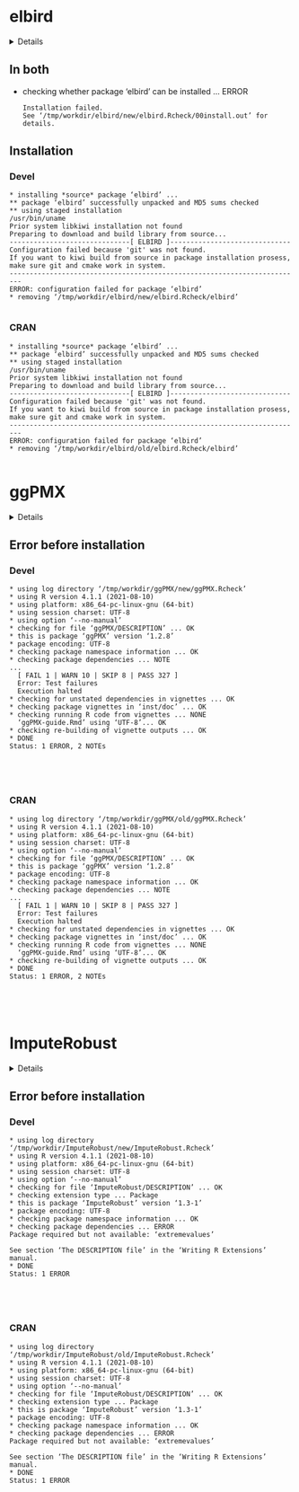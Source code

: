 # elbird

<details>

* Version: 0.2.5
* GitHub: https://github.com/mrchypark/elbird
* Source code: https://github.com/cran/elbird
* Date/Publication: 2022-08-12 15:50:02 UTC
* Number of recursive dependencies: 54

Run `cloud_details(, "elbird")` for more info

</details>

## In both

*   checking whether package ‘elbird’ can be installed ... ERROR
    ```
    Installation failed.
    See ‘/tmp/workdir/elbird/new/elbird.Rcheck/00install.out’ for details.
    ```

## Installation

### Devel

```
* installing *source* package ‘elbird’ ...
** package ‘elbird’ successfully unpacked and MD5 sums checked
** using staged installation
/usr/bin/uname
Prior system libkiwi installation not found
Preparing to download and build library from source...
------------------------------[ ELBIRD ]------------------------------
Configuration failed because 'git' was not found.
If you want to kiwi build from source in package installation prosess,
make sure git and cmake work in system.
-------------------------------------------------------------------------
ERROR: configuration failed for package ‘elbird’
* removing ‘/tmp/workdir/elbird/new/elbird.Rcheck/elbird’


```
### CRAN

```
* installing *source* package ‘elbird’ ...
** package ‘elbird’ successfully unpacked and MD5 sums checked
** using staged installation
/usr/bin/uname
Prior system libkiwi installation not found
Preparing to download and build library from source...
------------------------------[ ELBIRD ]------------------------------
Configuration failed because 'git' was not found.
If you want to kiwi build from source in package installation prosess,
make sure git and cmake work in system.
-------------------------------------------------------------------------
ERROR: configuration failed for package ‘elbird’
* removing ‘/tmp/workdir/elbird/old/elbird.Rcheck/elbird’


```
# ggPMX

<details>

* Version: 1.2.8
* GitHub: https://github.com/ggPMXdevelopment/ggPMX
* Source code: https://github.com/cran/ggPMX
* Date/Publication: 2022-06-17 23:10:02 UTC
* Number of recursive dependencies: 175

Run `cloud_details(, "ggPMX")` for more info

</details>

## Error before installation

### Devel

```
* using log directory ‘/tmp/workdir/ggPMX/new/ggPMX.Rcheck’
* using R version 4.1.1 (2021-08-10)
* using platform: x86_64-pc-linux-gnu (64-bit)
* using session charset: UTF-8
* using option ‘--no-manual’
* checking for file ‘ggPMX/DESCRIPTION’ ... OK
* this is package ‘ggPMX’ version ‘1.2.8’
* package encoding: UTF-8
* checking package namespace information ... OK
* checking package dependencies ... NOTE
...
  [ FAIL 1 | WARN 10 | SKIP 8 | PASS 327 ]
  Error: Test failures
  Execution halted
* checking for unstated dependencies in vignettes ... OK
* checking package vignettes in ‘inst/doc’ ... OK
* checking running R code from vignettes ... NONE
  ‘ggPMX-guide.Rmd’ using ‘UTF-8’... OK
* checking re-building of vignette outputs ... OK
* DONE
Status: 1 ERROR, 2 NOTEs





```
### CRAN

```
* using log directory ‘/tmp/workdir/ggPMX/old/ggPMX.Rcheck’
* using R version 4.1.1 (2021-08-10)
* using platform: x86_64-pc-linux-gnu (64-bit)
* using session charset: UTF-8
* using option ‘--no-manual’
* checking for file ‘ggPMX/DESCRIPTION’ ... OK
* this is package ‘ggPMX’ version ‘1.2.8’
* package encoding: UTF-8
* checking package namespace information ... OK
* checking package dependencies ... NOTE
...
  [ FAIL 1 | WARN 10 | SKIP 8 | PASS 327 ]
  Error: Test failures
  Execution halted
* checking for unstated dependencies in vignettes ... OK
* checking package vignettes in ‘inst/doc’ ... OK
* checking running R code from vignettes ... NONE
  ‘ggPMX-guide.Rmd’ using ‘UTF-8’... OK
* checking re-building of vignette outputs ... OK
* DONE
Status: 1 ERROR, 2 NOTEs





```
# ImputeRobust

<details>

* Version: 1.3-1
* GitHub: NA
* Source code: https://github.com/cran/ImputeRobust
* Date/Publication: 2018-11-30 12:10:03 UTC
* Number of recursive dependencies: 52

Run `cloud_details(, "ImputeRobust")` for more info

</details>

## Error before installation

### Devel

```
* using log directory ‘/tmp/workdir/ImputeRobust/new/ImputeRobust.Rcheck’
* using R version 4.1.1 (2021-08-10)
* using platform: x86_64-pc-linux-gnu (64-bit)
* using session charset: UTF-8
* using option ‘--no-manual’
* checking for file ‘ImputeRobust/DESCRIPTION’ ... OK
* checking extension type ... Package
* this is package ‘ImputeRobust’ version ‘1.3-1’
* package encoding: UTF-8
* checking package namespace information ... OK
* checking package dependencies ... ERROR
Package required but not available: ‘extremevalues’

See section ‘The DESCRIPTION file’ in the ‘Writing R Extensions’
manual.
* DONE
Status: 1 ERROR





```
### CRAN

```
* using log directory ‘/tmp/workdir/ImputeRobust/old/ImputeRobust.Rcheck’
* using R version 4.1.1 (2021-08-10)
* using platform: x86_64-pc-linux-gnu (64-bit)
* using session charset: UTF-8
* using option ‘--no-manual’
* checking for file ‘ImputeRobust/DESCRIPTION’ ... OK
* checking extension type ... Package
* this is package ‘ImputeRobust’ version ‘1.3-1’
* package encoding: UTF-8
* checking package namespace information ... OK
* checking package dependencies ... ERROR
Package required but not available: ‘extremevalues’

See section ‘The DESCRIPTION file’ in the ‘Writing R Extensions’
manual.
* DONE
Status: 1 ERROR





```
